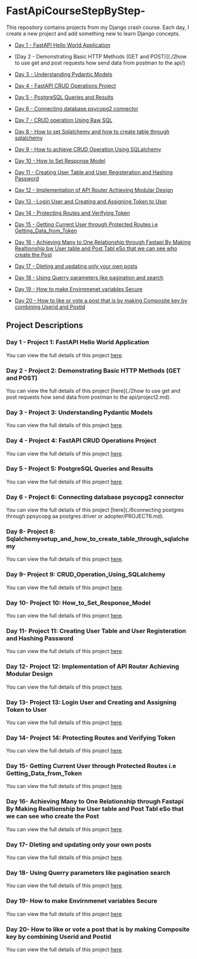 # FastApiCourseStepByStep-
This repository contains projects from my Django crash course. Each day, I create a new project and add something new to learn Django concepts.

- [Day 1 - FastAPI Hello World Application](./1Hello_World_Program/)
- [Day 2 - Demonstrating Basic HTTP Methods (GET and POST)](./2how to use get and post requests how send data from postman to the api/)
- [Day 3 - Understanding Pydantic Models](./3How_and_why_to_use_Pydantic_model/)
- [Day 4 - FastAPI CRUD Operations Project](./4CRUD_Operation_Using_Memory_Not_Database/)
- [Day 5 - PostgreSQL Queries and Results](./5Database_querries/)
- [Day 6 - Connecting database psycopg2 connector](./6How_to_Make_Connection_to_Databse_Using_Psycopg/)
- [Day 7 - CRUD operation Using Raw SQL](./7CRUD_operation_Using_Raw_SQL/)
- [Day 8 - How to set Sqlalchemy and how to create table through sqlalchemy](./8Sqlalchemysetup_and_how_to_create_table_through_sqlalchemy/)
- [Day 9 - How to achieve CRUD Operation Using SQLalchemy](./9CRUD_Operation_Using_SQLalchemy/)
- [Day 10 - How to Set Response Model](./10How_to_Set_Response_Model/)

- [Day 11 - Creating User Table and User Registeration and Hashing Password](./11Creating_User_Table_and_User_Registeration_and_Hashing_Password/)
- [Day 12 - Implementation of API Router Achieving  Modular Design](./12Implementation_of_API_Router_Achieving_Modular_Design/)
- [Day 13 - Login User and Creating and Assigning Token to User](./13Login_User_and_Creating_and_Assigning_Token_toUser/)
- [Day 14 - Protecting Routes and Verifying Token](./14Login_User_and_Creating_and_Assigning_Token_toUser/)
- [Day 15 - Getting Current User through Protected Routes i.e Getting_Data_from_Token](./15Getting_Current_User_through_Protected_Routes_or_Getting_Data_from_Token/)

- [Day 16 -  Achieving Many to One Relationship through Fastapi By Making Realtionship bw User table and Post Tabl eSo that we can see who create the Post](./16Achieving_Many_to_One_Relationship_through_Fastapi_By_Making_Realtionship_bw_User_table_and_Post_Table_So_that_we_can_see_who_create_the_Post/)

- [Day 17 -  Dleting and updating only your own posts](./17Dleting_and_Updating_Only_Your_Own_Posts/)
- [Day 18 -  Using Querry parameters like pagination and search](./18Using_Querry_Parameters_like_Pagination_Search/)
- [Day 19 -  How to make Envirnmenet variables Secure](./19How_To_make_Envirnment_Variables_Secure/)
- [Day 20 -  How to like or vote a post that is by making Composite key by combining Userid and Postid](./20How_to_Like_or_Vote_a_post_that_is_by_making_Composite_key_by_combining_Userid_and_Postid/)


## Project Descriptions

### Day 1 - Project 1: FastAPI Hello World Application
You can view the full details of this project [here](./1Hello_World_Program/project1.md).


### Day 2 - Project 2: Demonstrating Basic HTTP Methods (GET and POST)
You can view the full details of this project [here](./2how to use get and post requests how send data from postman to the api/project2.md).


### Day 3 - Project 3: Understanding Pydantic Models
You can view the full details of this project [here](./3How_and_why_to_use_Pydantic_model/Project3.md).


### Day 4 - Project 4: FastAPI CRUD Operations Project
You can view the full details of this project [here](./4CRUD_Operation_Using_Memory_Not_Database/project4.md).


### Day 5 - Project 5: PostgreSQL Queries and Results
You can view the full details of this project [here](./5Database_querries/PROJECT5.md).


### Day 6 - Project 6: Connecting database psycopg2 connector
You can view the full details of this project [here](./6connecting postgres through ppsycopg aa postgres driver or  adopter/PROJECT6.md).



### Day 8- Project 8: Sqlalchemysetup_and_how_to_create_table_through_sqlalchemy
You can view the full details of this project [here](./8Sqlalchemysetup_and_how_to_create_table_through_sqlalchemy/PROJECT6.md).


### Day 9- Project 9: CRUD_Operation_Using_SQLalchemy
You can view the full details of this project [here](./8Sqlalchemysetup_and_how_to_create_table_through_sqlalchemy/PROJECT6.md).


### Day 10- Project 10: How_to_Set_Response_Model
You can view the full details of this project [here](./8Sqlalchemysetup_and_how_to_create_table_through_sqlalchemy/PROJECT6.md).


### Day 11- Project 11: Creating User Table and User Registeration and Hashing Password
You can view the full details of this project [here](./8Sqlalchemysetup_and_how_to_create_table_through_sqlalchemy/PROJECT6.md).


### Day 12- Project 12:  Implementation of API Router Achieving  Modular Design
You can view the full details of this project [here](./8Sqlalchemysetup_and_how_to_create_table_through_sqlalchemy/PROJECT6.md).



### Day 13- Project 13:  Login User and Creating and Assigning Token to User
You can view the full details of this project [here](./8Sqlalchemysetup_and_how_to_create_table_through_sqlalchemy/PROJECT6.md).


### Day 14- Project 14:  Protecting Routes and Verifying Token
You can view the full details of this project [here](./8Sqlalchemysetup_and_how_to_create_table_through_sqlalchemy/PROJECT6.md).


### Day 15- Getting Current User through Protected Routes i.e Getting_Data_from_Token
You can view the full details of this project [here](./8Sqlalchemysetup_and_how_to_create_table_through_sqlalchemy/PROJECT6.md).






### Day 16- Achieving Many to One Relationship through Fastapi By Making Realtionship bw User table and Post Tabl eSo that we can see who create the Post
You can view the full details of this project [here](./8Sqlalchemysetup_and_how_to_create_table_through_sqlalchemy/PROJECT6.md).



### Day 17- Dleting and updating only your own posts
You can view the full details of this project [here](./8Sqlalchemysetup_and_how_to_create_table_through_sqlalchemy/PROJECT6.md).




### Day 18- Using Querry parameters like pagination search
You can view the full details of this project [here](./8Sqlalchemysetup_and_how_to_create_table_through_sqlalchemy/PROJECT6.md).



### Day 19- How to make Envirnmenet variables Secure
You can view the full details of this project [here](./8Sqlalchemysetup_and_how_to_create_table_through_sqlalchemy/PROJECT6.md).



### Day 20- How to like or vote a post that is by making Composite key by combining Userid and Postid
You can view the full details of this project [here](./8Sqlalchemysetup_and_how_to_create_table_through_sqlalchemy/PROJECT6.md).




